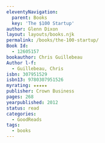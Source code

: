 ```yaml
---
eleventyNavigation:
  parent: Books
  key: 'The $100 Startup'
author: Glenn Dixon
layout: layouts/books.njk
permalink: /books/the-100-startup/
Book Id:
  - 12605157
bookauthor: Chris Guillebeau
Author l-f:
  - Guillebeau, Chris
isbn: 307951529
isbn13: 9780307951526
myrating: ★★★★★
publisher: Crown Business
pages: 268
yearpublished: 2012
status: read
categories:
  - GoodReads
tags:
  - books
---
```

